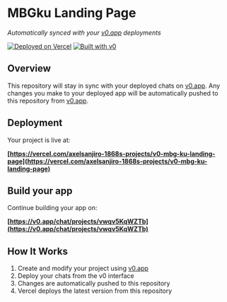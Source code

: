# MBGku Landing Page

*Automatically synced with your [v0.app](https://v0.app) deployments*

[![Deployed on Vercel](https://img.shields.io/badge/Deployed%20on-Vercel-black?style=for-the-badge&logo=vercel)](https://vercel.com/axelsanjiro-1868s-projects/v0-mbg-ku-landing-page)
[![Built with v0](https://img.shields.io/badge/Built%20with-v0.app-black?style=for-the-badge)](https://v0.app/chat/projects/vwqv5KqWZTb)

## Overview

This repository will stay in sync with your deployed chats on [v0.app](https://v0.app).
Any changes you make to your deployed app will be automatically pushed to this repository from [v0.app](https://v0.app).

## Deployment

Your project is live at:

**[https://vercel.com/axelsanjiro-1868s-projects/v0-mbg-ku-landing-page](https://vercel.com/axelsanjiro-1868s-projects/v0-mbg-ku-landing-page)**

## Build your app

Continue building your app on:

**[https://v0.app/chat/projects/vwqv5KqWZTb](https://v0.app/chat/projects/vwqv5KqWZTb)**

## How It Works

1. Create and modify your project using [v0.app](https://v0.app)
2. Deploy your chats from the v0 interface
3. Changes are automatically pushed to this repository
4. Vercel deploys the latest version from this repository
